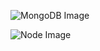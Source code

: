 ![MongoDB Image](http://media.bestofmicro.com/Z/9/431541/gallery/mongo-db-logo_w_450.png?raw=true)

![Node Image](https://developer.fedoraproject.org/static/logo/nodejs.png?raw=true)

